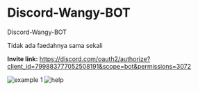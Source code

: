 # Discord-Wangy-BOT
Discord-Wangy-BOT

Tidak ada faedahnya sama sekali

**Invite link:** https://discord.com/oauth2/authorize?client_id=799883777052508191&scope=bot&permissions=3072

![example 1](https://media.discordapp.net/attachments/702676822491398256/799934739716767744/139156333_419666275955255_1618535353865946663_o.png)
![help](https://media.discordapp.net/attachments/702676822491398256/799935055526232064/unknown.png)
